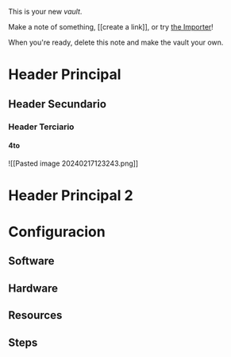 This is your new *vault*.

Make a note of something, [[create a link]], or try [the Importer](https://help.obsidian.md/Plugins/Importer)!

When you're ready, delete this note and make the vault your own.


# Header Principal
## Header Secundario
### Header Terciario
#### 4to
![[Pasted image 20240217123243.png]]

# Header Principal 2

# Configuracion
## Software
## Hardware
## Resources
## Steps
